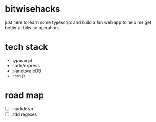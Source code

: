 # bitwisehacks

just here to learn some typescript and build a fun web app to help me get better at bitwise operations 


# tech stack 
* typescript 
* node/express
* planetscaleDB
* next.js 

# road map 
- [ ] markdown
- [ ] add regexes 
